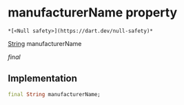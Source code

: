 


# manufacturerName property




    *[<Null safety>](https://dart.dev/null-safety)*


[String](https://api.flutter.dev/flutter/dart-core/String-class.html) manufacturerName
  
_final_






## Implementation

```dart
final String manufacturerName;


```







